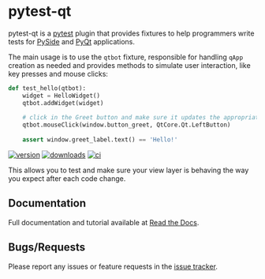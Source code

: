 # pytest-qt #

pytest-qt is a [pytest](http://pytest.org) plugin that provides fixtures to help 
programmers write tests for [PySide](https://pypi.python.org/pypi/PySide) and [PyQt](http://www.riverbankcomputing.com/software/pyqt)
applications.

The main usage is to use the `qtbot` fixture, responsible for handling `qApp` creation as needed and provides methods to 
simulate user interaction, like key presses and mouse clicks:

```python
def test_hello(qtbot):
    widget = HelloWidget()
    qtbot.addWidget(widget)
    
    # click in the Greet button and make sure it updates the appropriate label
    qtbot.mouseClick(window.button_greet, QtCore.Qt.LeftButton)
    
    assert window.greet_label.text() == 'Hello!'
```

[![version](https://pypip.in/v/pytest-qt/badge.png)](https://crate.io/packages/pytest-qt)
[![downloads](https://pypip.in/d/pytest-qt/badge.png)](https://crate.io/packages/pytest-qt)
[![ci](https://secure.travis-ci.org/nicoddemus/pytest-qt.png?branch=master)](https://travis-ci.org/nicoddemus/pytest-qt)

This allows you to test and make sure your view layer is behaving the way you expect after each code change.

## Documentation ##

Full documentation and tutorial available at [Read the Docs](https://pytest-qt.readthedocs.org/en/latest/).

## Bugs/Requests ##

Please report any issues or feature requests in the [issue tracker](https://github.com/nicoddemus/pytest-qt/issues).
